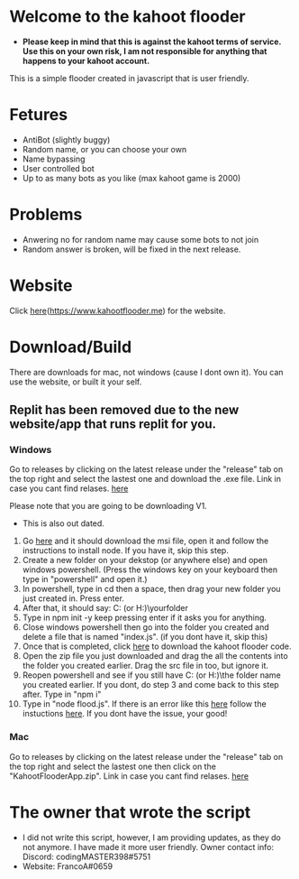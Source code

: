 # Welcome to the kahoot flooder

* __Please keep in mind that this is against the kahoot terms of service. Use this on your own risk, I am not responsible for anything that happens to your kahoot account.__

This is a simple flooder created in javascript that is user friendly.

# Fetures

* AntiBot (slightly buggy)
* Random name, or you can choose your own
* Name bypassing
* User controlled bot
* Up to as many bots as you like (max kahoot game is 2000)

# Problems
* Anwering no for random name may cause some bots to not join
* Random answer is broken, will be fixed in the next release.

# Website

Click [here](https://www.kahootflooder.me)(https://www.kahootflooder.me) for the website.

# Download/Build
There are downloads for mac, not windows (cause I dont own it). You can use the website, or built it your self.

## Replit has been removed due to the new website/app that runs replit for you.

### Windows 

Go to releases by clicking on the latest release under the "release" tab on the top right and select the lastest one and download the .exe file. Link in case you cant find relases. [here](https://github.com/Kief5555/kahoot-flooder/releases)

Please note that you are going to be downloading V1.
* This is also out dated.

1. Go [here](https://nodejs.org/dist/v16.13.0/node-v16.13.0-x86.msi) and it should download the msi file, open it and follow the instructions to install node. If you have it, skip this step.
2. Create a new folder on your dekstop (or anywhere else) and open windows powershell. (Press the windows key on your keyboard then type in "powershell" and open it.)
3. In powershell, type in cd then a space, then drag your new folder you just created in. Press enter. 
4. After that, it should say: C: (or H:)\yourfolder
5. Type in npm init -y keep pressing enter if it asks you for anything.
6. Close windows powershell then go into the folder you created and delete a file that is named "index.js". (if you dont have it, skip this)
7. Once that is completed, click [here](https://github.com/Kief5555/kahoot-flooder/archive/refs/tags/0.01.zip) to download the kahoot flooder code.
8. Open the zip file you just downloaded and drag the all the contents into the folder you created earlier. Drag the src file in too, but ignore it.
9. Reopen powershell and see if you still have C: (or H:)\the folder name you created earlier. If you dont, do step 3 and come back to this step after. Type in "npm i"
10. Type in "node flood.js". If there is an error like this [here](https://ibb.co/m6hkG3V) follow the instuctions [here](https://github.com/Kief5555/kahoot-flooder/blob/main/src-issue.md). If you dont have the issue, your good!

### Mac
Go to releases by clicking on the latest release under the "release" tab on the top right and select the lastest one then click on the "KahootFlooderApp.zip". Link in case you cant find relases. [here](https://github.com/Kief5555/kahoot-flooder/releases)

 

# The owner that wrote the script
* I did not write this script, however, I am providing updates, as they do not anymore. I have made it more user friendly. Owner contact info: Discord: codingMASTER398#5751
* Website: FrancoA#0659


 



